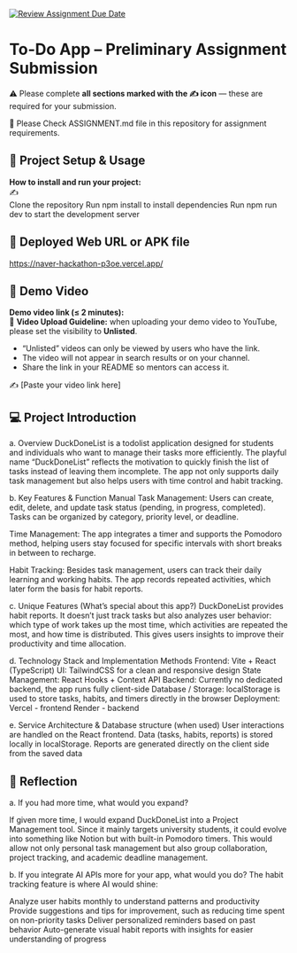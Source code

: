 [![Review Assignment Due Date](https://classroom.github.com/assets/deadline-readme-button-22041afd0340ce965d47ae6ef1cefeee28c7c493a6346c4f15d667ab976d596c.svg)](https://classroom.github.com/a/YHSq4TPZ)
# To-Do App – Preliminary Assignment Submission
⚠️ Please complete **all sections marked with the ✍️ icon** — these are required for your submission.

👀 Please Check ASSIGNMENT.md file in this repository for assignment requirements.

## 🚀 Project Setup & Usage
**How to install and run your project:**  
✍️  
Clone the repository
Run npm install to install dependencies
Run npm run dev to start the development server

## 🔗 Deployed Web URL or APK file
https://naver-hackathon-p3oe.vercel.app/

## 🎥 Demo Video
**Demo video link (≤ 2 minutes):**  
📌 **Video Upload Guideline:** when uploading your demo video to YouTube, please set the visibility to **Unlisted**.  
- “Unlisted” videos can only be viewed by users who have the link.  
- The video will not appear in search results or on your channel.  
- Share the link in your README so mentors can access it.  

✍️ [Paste your video link here]


## 💻 Project Introduction

a. Overview
DuckDoneList is a todolist application designed for students and individuals who want to manage their tasks more efficiently. The playful name “DuckDoneList” reflects the motivation to quickly finish the list of tasks instead of leaving them incomplete. The app not only supports daily task management but also helps users with time control and habit tracking.

b. Key Features & Function Manual
Task Management: Users can create, edit, delete, and update task status (pending, in progress, completed). Tasks can be organized by category, priority level, or deadline.

Time Management: The app integrates a timer and supports the Pomodoro method, helping users stay focused for specific intervals with short breaks in between to recharge.

Habit Tracking: Besides task management, users can track their daily learning and working habits. The app records repeated activities, which later form the basis for habit reports.

c. Unique Features (What’s special about this app?)
DuckDoneList provides habit reports. It doesn’t just track tasks but also analyzes user behavior: which type of work takes up the most time, which activities are repeated the most, and how time is distributed. This gives users insights to improve their productivity and time allocation.

d. Technology Stack and Implementation Methods
Frontend: Vite + React (TypeScript)
UI: TailwindCSS for a clean and responsive design
State Management: React Hooks + Context API
Backend: Currently no dedicated backend, the app runs fully client-side
Database / Storage: localStorage is used to store tasks, habits, and timers directly in the browser
Deployment: Vercel - frontend Render - backend

e. Service Architecture & Database structure (when used)
User interactions are handled on the React frontend. Data (tasks, habits, reports) is stored locally in localStorage. Reports are generated directly on the client side from the saved data

## 🧠 Reflection

a. If you had more time, what would you expand?

If given more time, I would expand DuckDoneList into a Project Management tool. Since it mainly targets university students, it could evolve into something like Notion but with built-in Pomodoro timers. This would allow not only personal task management but also group collaboration, project tracking, and academic deadline management.

b. If you integrate AI APIs more for your app, what would you do?
The habit tracking feature is where AI would shine:

Analyze user habits monthly to understand patterns and productivity
Provide suggestions and tips for improvement, such as reducing time spent on non-priority tasks
Deliver personalized reminders based on past behavior
Auto-generate visual habit reports with insights for easier understanding of progress

